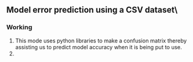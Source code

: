 ## Model error prediction using a CSV dataset\

### Working

1. This mode uses python libraries to make a confusion matrix thereby assisting us to predict model accuracy when it is being put to use.
2. 
